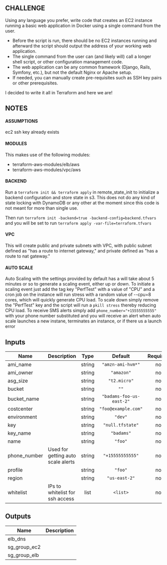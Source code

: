 ## CHALLENGE

Using any language you prefer, write code that creates an EC2 instance running a basic web application in Docker using a single command from the user.

* Before the script is run, there should be no EC2 instances running and afterward the script should output the address of your working web application.
* The single command from the user can (and likely will) call a longer shell script, or other configuration management code.
* The web application can be any common framework (Django, Rails, Symfony, etc.), but not the default Nginx or Apache setup.
* If needed, you can manually create pre-requisites such as SSH key pairs or other prerequisites.

I decided to write it all in Terraform and here we are!

## NOTES

#### ASSUMPTIONS
ec2 ssh key already exists 

#### MODULES
This makes use of the following modules:
- terraform-aws-modules/elb/aws
- terraform-aws-modules/vpc/aws

#### BACKEND
Run a `terraform init && terraform apply` in remote_state_init to initialize a backend configuration and store state in s3. This does not do
any kind of state locking with DynamoDB or any other at the moment since this code is not meant for more than single use. 

Then run `terraform init -backend=true -backend-config=backend.tfvars` and you will be set to run `terraform apply -var-file=terraform.tfvars`

#### VPC 
This will create public and private subnets with VPC, with public subnet defined as "has a route to internet gateway," and private defined as 
"has a route to nat gateway." 

#### AUTO SCALE
Auto Scaling with the settings provided by default has a will take about 5 minutes or so to generate a scaling 
event, either up or down. To initiate a scaling event just add the tag key "PerfTest" with a value of "CPU" and a cron job on the instance will
run stress with a random value of --cpu=8 cores, which will quickly generate CPU load. To scale down simply remove the "PerfTest" key and the 
script will run a `pkill stress` thereby reducing CPU load. To receive SMS alerts simply add `phone_number="+15555555555"` with your phone number
substituted and you will receive an alert when auto scale launches a new instane, terminates an instance, or if there us a launch error

## Inputs

| Name | Description | Type | Default | Required |
|------|-------------|:----:|:-----:|:-----:|
| ami\_name |  | string | `"amzn-ami-hvm*"` | no |
| ami\_owner |  | string | `"amazon"` | no |
| asg\_size |  | string | `"t2.micro"` | no |
| bucket |  | string | `""` | no |
| bucket\_name |  | string | `"badams-foo-us-east-2"` | no |
| costcenter |  | string | `"foo@example.com"` | no |
| environment |  | string | `"dev"` | no |
| key |  | string | `"null.tfstate"` | no |
| key\_name |  | string | `"badams"` | no |
| name |  | string | `"foo"` | no |
| phone\_number | Used for getting auto scale alerts | string | `"+15555555555"` | no |
| profile |  | string | `"foo"` | no |
| region |  | string | `"us-east-2"` | no |
| whitelist | IPs to whitelist for ssh access | list | `<list>` | no |

## Outputs

| Name | Description |
|------|-------------|
| elb\_dns |  |
| sg\_group\_ec2 |  |
| sg\_group\_elb |  |


